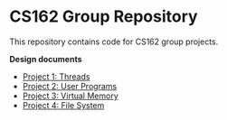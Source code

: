CS162 Group Repository
======================

This repository contains code for CS162 group projects.

**Design documents**

* [Project 1: Threads](doc/project1.md)
* [Project 2: User Programs](doc/project2.md)
* [Project 3: Virtual Memory](doc/project3.md)
* [Project 4: File System](doc/project4.md)